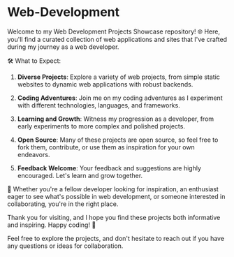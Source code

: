 # Web-Development
Welcome to my Web Development Projects Showcase repository! 🌐 Here, you'll find a curated collection of web applications and sites that I've crafted during my journey as a web developer.

🛠️ What to Expect:

1. **Diverse Projects**: Explore a variety of web projects, from simple static websites to dynamic web applications with robust backends.

2. **Coding Adventures**: Join me on my coding adventures as I experiment with different technologies, languages, and frameworks.

3. **Learning and Growth**: Witness my progression as a developer, from early experiments to more complex and polished projects.

4. **Open Source**: Many of these projects are open source, so feel free to fork them, contribute, or use them as inspiration for your own endeavors.

5. **Feedback Welcome**: Your feedback and suggestions are highly encouraged. Let's learn and grow together.

🌟 Whether you're a fellow developer looking for inspiration, an enthusiast eager to see what's possible in web development, or someone interested in collaborating, you're in the right place.

Thank you for visiting, and I hope you find these projects both informative and inspiring. Happy coding! 🚀

Feel free to explore the projects, and don't hesitate to reach out if you have any questions or ideas for collaboration.

